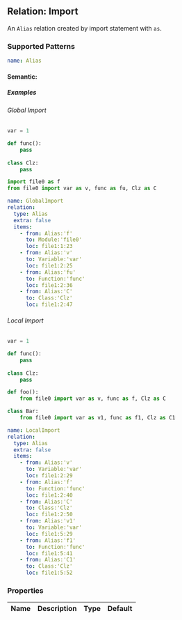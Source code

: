 ## Relation: Import
An `Alias` relation created by import statement with `as`.
### Supported Patterns
```yaml
name: Alias
```

#### Semantic: 

##### Examples

###### Global Import

```python
var = 1

def func():
    pass
    
class Clz:
    pass
```

```python
import file0 as f
from file0 import var as v, func as fu, Clz as C
```

```yaml
name: GlobalImport
relation:
  type: Alias
  extra: false
  items:
    - from: Alias:'f'
      to: Module:'file0'
      loc: file1:1:23
    - from: Alias:'v'
      to: Variable:'var'
      loc: file1:2:25
    - from: Alias:'fu'
      to: Function:'func'
      loc: file1:2:36
    - from: Alias:'C'
      to: Class:'Clz'
      loc: file1:2:47
```

###### Local Import

```python
var = 1

def func():
    pass
    
class Clz:
    pass
```

```python
def foo():
    from file0 import var as v, func as f, Clz as C

class Bar:
    from file0 import var as v1, func as f1, Clz as C1
```

```yaml
name: LocalImport
relation:
  type: Alias
  extra: false
  items:
    - from: Alias:'v'
      to: Variable:'var'
      loc: file1:2:29
    - from: Alias:'f'
      to: Function:'func'
      loc: file1:2:40
    - from: Alias:'C'
      to: Class:'Clz'
      loc: file1:2:50
    - from: Alias:'v1'
      to: Variable:'var'
      loc: file1:5:29
    - from: Alias:'f1'
      to: Function:'func'
      loc: file1:5:41
    - from: Alias:'C1'
      to: Class:'Clz'
      loc: file1:5:52
```

### Properties

| Name | Description | Type | Default |
|---|---|:---:|:---:|